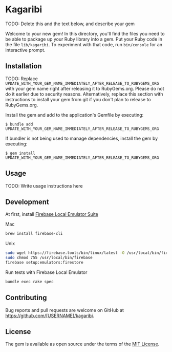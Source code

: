 # Kagaribi

TODO: Delete this and the text below, and describe your gem

Welcome to your new gem! In this directory, you'll find the files you need to be able to package up your Ruby library into a gem. Put your Ruby code in the file `lib/kagaribi`. To experiment with that code, run `bin/console` for an interactive prompt.

## Installation

TODO: Replace `UPDATE_WITH_YOUR_GEM_NAME_IMMEDIATELY_AFTER_RELEASE_TO_RUBYGEMS_ORG` with your gem name right after releasing it to RubyGems.org. Please do not do it earlier due to security reasons. Alternatively, replace this section with instructions to install your gem from git if you don't plan to release to RubyGems.org.

Install the gem and add to the application's Gemfile by executing:

    $ bundle add UPDATE_WITH_YOUR_GEM_NAME_IMMEDIATELY_AFTER_RELEASE_TO_RUBYGEMS_ORG

If bundler is not being used to manage dependencies, install the gem by executing:

    $ gem install UPDATE_WITH_YOUR_GEM_NAME_IMMEDIATELY_AFTER_RELEASE_TO_RUBYGEMS_ORG

## Usage

TODO: Write usage instructions here

## Development
At first, install [Firebase Local Emulator Suite](https://firebase.google.com/docs/emulator-suite/install_and_configure)

Mac 

```bash
brew install firebase-cli
```

Unix

```bash
sudo wget https://firebase.tools/bin/linux/latest -O /usr/local/bin/firebase --quiet
sudo chmod 755 /usr/local/bin/firebase
firebase setup:emulators:firestore
```

Run tests with Firebase Local Emulator

```bash
bundle exec rake spec
```

## Contributing

Bug reports and pull requests are welcome on GitHub at https://github.com/[USERNAME]/kagaribi.

## License

The gem is available as open source under the terms of the [MIT License](https://opensource.org/licenses/MIT).
